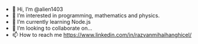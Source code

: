 - 👋 Hi, I’m @alien1403
- 👀 I’m interested in programming, mathematics and physics. 
- 🌱 I’m currently learning Node.js
- 💞️ I’m looking to collaborate on...
- 📫 How to reach me https://www.linkedin.com/in/razvanmihaihanghicel/

<!---
alien1403/alien1403 is a ✨ special ✨ repository because its `README.md` (this file) appears on your GitHub profile.
You can click the Preview link to take a look at your changes.
--->
